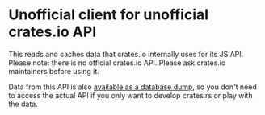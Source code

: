 # Unofficial client for unofficial crates.io API

This reads and caches data that crates.io internally uses for its JS API. Please note: there is no official crates.io API. Please ask crates.io maintainers before using it.

Data from this API is also [available as a database dump](https://lib.rs/data), so you don't need to access the actual API if you only want to develop crates.rs or play with the data.


